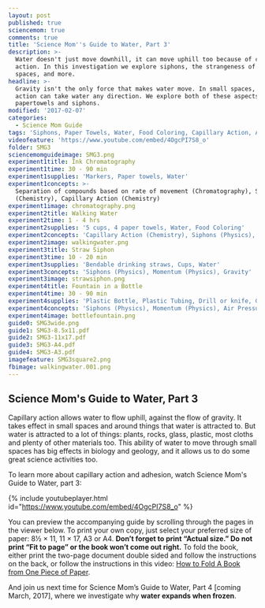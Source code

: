 ```yaml
---
layout: post
published: true
sciencemom: true
comments: true
title: 'Science Mom''s Guide to Water, Part 3'
description: >-
  Water doesn't just move downhill, it can move uphill too because of capillary
  action. In this investigation we explore siphons, the strangeness of small
  spaces, and more.
headline: >-
  Gravity isn't the only force that makes water move. In small spaces, capillary
  action can take water any direction. We explore both of these aspects with
  papertowels and siphons.
modified: '2017-02-07'
categories:
  - Science Mom Guide
tags: 'Siphons, Paper Towels, Water, Food Coloring, Capillary Action, Adhesion'
videofeature: 'https://www.youtube.com/embed/4OgcPI7S8_o'
folder: SMG3
sciencemomguideimage: SMG3.png
experiment1title: Ink Chromatography
experiment1time: 30 - 90 min
experiment1supplies: 'Markers, Paper towels, Water'
experiment1concepts: >-
  Separation of compounds based on rate of movement (Chromatography), Solubility
  (Chemistry), Capillary Action (Chemistry)
experiment1image: chromatography.png
experiment2title: Walking Water
experiment2time: 1 - 4 hrs
experiment2supplies: '5 cups, 4 paper towels, Water, Food Coloring'
experiment2concepts: 'Capillary Action (Chemistry), Siphons (Physics), Gravity'
experiment2image: walkingwater.png
experiment3title: Straw Siphon
experiment3time: 10 - 20 min
experiment3supplies: 'Bendable drinking straws, Cups, Water'
experiment3concepts: 'Siphons (Physics), Momentum (Physics), Gravity'
experiment3image: strawsiphon.png
experiment4title: Fountain in a Bottle
experiment4time: 30 - 90 min
experiment4supplies: 'Plastic Bottle, Plastic Tubing, Drill or knife, Glue and Tape'
experiment4concepts: 'Siphons (Physics), Momentum (Physics), Air Pressure (Physcis), Gravity'
experiment4image: bottlefountain.png
guide0: SMG3wide.png
guide1: SMG3-8.5x11.pdf
guide2: SMG3-11x17.pdf
guide3: SMG3-A4.pdf
guide4: SMG3-A3.pdf
imagefeature: SMG3square2.png
fbimage: walkingwater.001.png
---
```

## Science Mom's Guide to Water, Part 3

Capillary action allows water to flow uphill, against the flow of gravity. It takes effect in small spaces and around things that water is attracted to. But water is attracted to a lot of things: plants, rocks, glass, plastic, most cloths and plenty of other materials too. This ability of water to move through small spaces has big effects in biology and geology, and it allows us to do some great science activities too.

To learn more about capillary action and adhesion, watch Science Mom's Guide to Water, part 3:


{% include youtubeplayer.html id="https://www.youtube.com/embed/4OgcPI7S8_o" %}

You can preview the accompanying guide by scrolling through the pages in the viewer below. To print your own copy, just select your preferred size of paper: 8½ &times; 11, 11 &times; 17, A3 or A4. __Don’t forget to print “Actual size.” Do not print “Fit to page” or the book won’t come out right.__ To fold the book, either print the two-page document double sided and follow the instructions on the back, or follow the instructions in this video: [How to Fold A Book from One Piece of Paper](https://www.youtube.com/watch?v=E0sS59oMBe0&t=3s). 

And join us next time for Science Mom’s Guide to Water, Part 4 [coming March, 2017], where we investigate why **water expands when frozen**.
